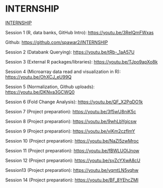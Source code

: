 # INTERNSHIP

[INTERNSHIP](https://pawar1550.wixsite.com/claflin-courses/copy-of-csci-hnth-391-2)

Session 1 (R, data banks, GitHub Intro): https://youtu.be/3ReIQmFWxas

Github: https://github.com/spawar2/INTERNSHIP

Session 2 (Databank Querying): https://youtu.be/tRb-_1aA57U

Session 3 (External R packages/libraries): https://youtu.be/TJpo9apXo8k

Session 4 (Microarray data read and visualization in R): https://youtu.be/OhXCJ_eU99Q

Session 5 (Normalization, Github uploads): https://youtu.be/DKNva3GCWQ0

Session 6 (Fold Change Analysis): https://youtu.be/QF_X2PqDO1k

Session 7 (Project preparation): https://youtu.be/3f5wU8niK5c

Session 8 (Project preparation): https://youtu.be/9whLbYgicsw

Session 9 (Project preparation): https://youtu.be/viKm2czflmY

Session 10 (Project preparation): https://youtu.be/NaZl5zwMroc

Session 11 (Project preparation): https://youtu.be/fBWLUOIJnow

Session 12 (Project preparation): https://youtu.be/svZcYXwA8cU

Session13 (Project preparation): https://youtu.be/yqmtLN5yqhw

Session 14 (Project preparation): https://youtu.be/BF_8YEhcZMI
